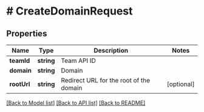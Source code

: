 # # CreateDomainRequest

## Properties

Name | Type | Description | Notes
------------ | ------------- | ------------- | -------------
**teamId** | **string** | Team API ID |
**domain** | **string** | Domain |
**rootUrl** | **string** | Redirect URL for the root of the domain | [optional]

[[Back to Model list]](../../README.md#models) [[Back to API list]](../../README.md#endpoints) [[Back to README]](../../README.md)
